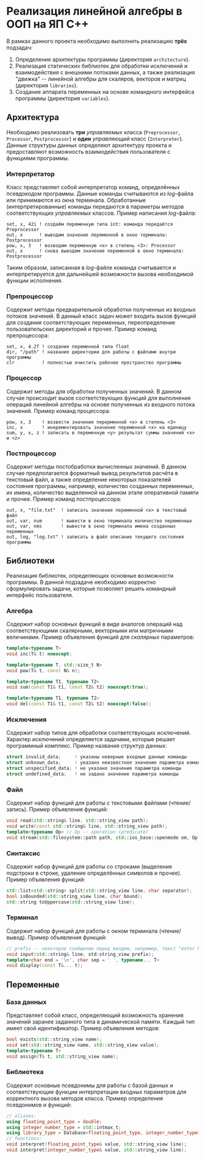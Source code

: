 # Реализация линейной алгебры в ООП на ЯП С++

В рамках данного проекта необходимо выполнить реализацию **трёх** подзадач:

1. Определение архитектуры программы (директория `architecture`).
2. Реализация статических библиотек для обработки исключений и взаимодействия с
   внешними потоками данных, а также реализация "движка" -- линейной алгебры для
   скаляров, векторов и матриц (директория `libraries`).
3. Создание аппарата переменных на основе командного интерфейса программы
   (директория `variables`).

## Архитектура

Необходимо реализовать **три** *управляемых* класса (`Preprocessor`,
`Processor`, `Postprocessor`) и **один** *управляющий* класс (`Interpreter`).
Данные структуры данных определяют архитектуру проекта и предоставляют
возможность взаимодействия пользователя с функциями программы.

### Интерпретатор

Класс представляет собой интерпретатор команд, определённых псевдокодом
программы. Данные команды считываются из *log*-файла или принимаются из окна
терминала. Обработанные (интерпретированные) команды передаются в параметры
методов соответствующих *управляемых* классов. Пример написания *log*-файла:

```
set, x, 42i ! создаём переменную типа int: команда передаётся Preprocessor
out, x      ! выводим значение переменной в окно терминала: Postprocessor
pow, x, 3   ! возводим переменную <x> в степень <3>: Processor
out, x      ! снова выводим значение переменной в окно терминала: Postprocessor
```

Таким образом, записанная в *log*-файле команда считывается и интерпретируется
для дальнейшей возможности вызова необходимой функции исполнения.

### Препроцессор

Содержит методы предварительной обработки полученных из входных потоков
значений. В данный класс задач может входить вызов функций для создания
соответствующих переменных, переопределение пользовательских директорий и
прочее. Пример команд препроцессора:

```
set, x, 4.2f ! создание переменной типа float
dir, "/path" ! название директории для работы с файлами внутри программы
clr          ! полностью очистить рабочее пространство программы
```

### Процессор

Содержит методы для обработки полученных значений. В данном случае происходит
вызов соответствующих функций для выполнения операций линейной алгебры на основе
полученных из входного потока значений. Пример команд процессора:

```
pow, x, 3    ! возвести значение перерменной <x> в степень <3>
inc, x       ! инкрементировать значение переменной <x> на единицу
sum, y, x, z ! записать в переменную <y> результат суммы значений <x> и <z>
```

### Постпроцессор

Содержит методы постобработки вычисленных значений. В данном случае
предполагается форматный вывод результатов расчёта в текстовый файл, а также
определение некоторых показателей состояния программы, например, количество
созданных переменных, их имена, количество выделенной на данном этапе
оперативной памяти и прочее. Пример команд постпроцессора:

```
out, x, "file.txt"  ! записать значение переменной <x> в текстовый файл
out, var, num       ! вывести в окно терминала количество переменных
out, var, nms       ! вывести в окно терминала имена созданных переменных
out, log, "log.txt" ! записать в файл описание текущего состояния программы
```

## Библиотеки

Реализация библиотек, определяющих основные возможности программы. В данной
подзадаче необходимо корректно сформулировать задачи, которые позволяет решить
командный интерфейс пользователя.

### Алгебра

Содержит набор основных функций в виде аналогов операций над соответствующими
скалярными, векторными или матричными величинами. Пример объявления функций для
*скалярных* параметров:

```cpp
template<typename T>
void inc(T& t) noexcept;

template<typename T, std::size_t N>
void pow(T& t, const N& n);

template<typename T1, typename T2>
void sum(const T1& t1, const T2& t2) noexcept(true);

template<typename T1, typename T2>
void del(const T1& t1, const T2& t2) noexcept(false);
```

### Исключения

Содержит набор типов для обработки соответствующих исключений. Характер
исключений определяется задачами, которые решает программный комплекс. Пример
названия структур данных:

```cpp
struct invalid_data;     ! указаны неверные входные данные команды
struct unknown_data;     ! указано неизвестное значение параметра команды
struct unspecified_data; ! не указано значение параметра команды
struct undefined_data;   ! не задано значение параметра команды
```

### Файл

Содержит набор функций для работы с текстовыми файлами (чтение/запись). Пример
объявления функций:

```cpp
void read(std::string& line, std::string_view path);
void write(const std::string& line, std::string_view path);
template<typename Op> // Op -- operation (predicate)
void stream(std::filesystem::path path, std::ios_base::openmode om, Op op);
```

### Синтаксис

Содержит набор функций для работы со строками (выделение подстроки в строке,
удаление определённых символов и прочее). Пример объявления функций:

```cpp
std::list<std::string> split(std::string_view line, char separator);
bool isBounded(std::string_view line, char bound);
std::string toUppercase(std::string_view line);
```

### Терминал

Содержит набор функций для работы с окном терминала (чтение/вывод). Пример
объявления функций:

```cpp
// prefix -- некоторое сообщение перед вводом, например, текст "enter here >> "
void input(std::string& line, std:string_view prefix);
template<char end = '\n', char sep = ' ', typename... T>
void display(const T&... t);
```

## Переменные

### База данных

Представляет собой класс, определяющий возможность хранения значений заранее
заданного типа в динамической памяти. Каждый тип имеет свой идентификатор.
Пример объявления методов:

```cpp
bool exists(std::string_view name);
void set(std::string_view name, std::string_view value);
template<typename T>
void assign(T& t, std::string_view name);
```

### Библиотека

Содержит основные псевдонимы для работы с базой данных и соответствующие функции
интерпретации входных параметров для корректного вызова методов класса. Пример
определения псевдонимов и функций:

```cpp
// aliases:
using floating_point_type = double;
using integer_number_type = std::intmax_t;
using library_type = Database<floating_point_type, integer_number_type>;
// functions:
void interpret(floating_point_type& value, std::string_view line);
void interpret(integer_number_type& value, std::string_view line);
```
